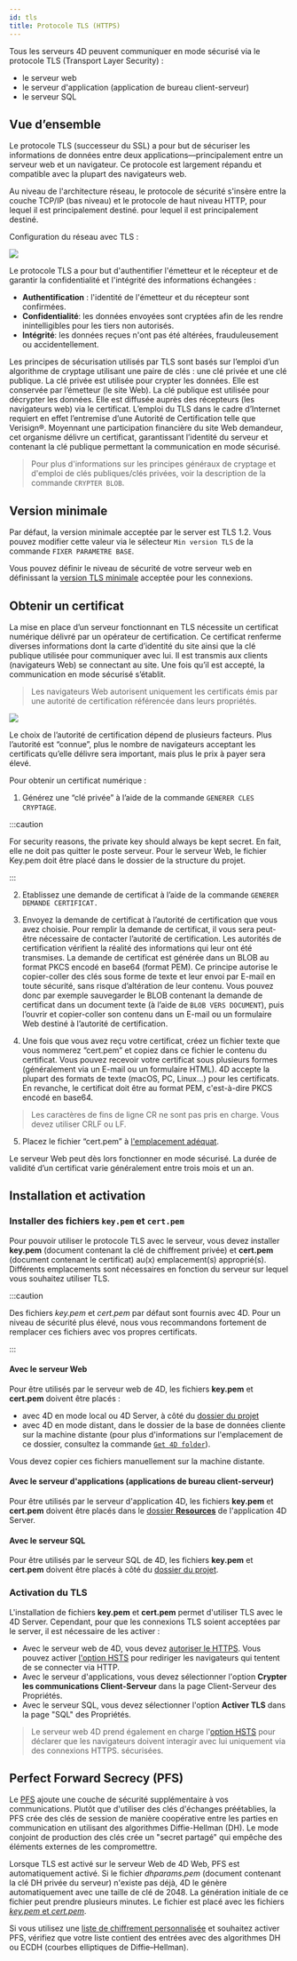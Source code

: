 ```yaml
---
id: tls
title: Protocole TLS (HTTPS)
---
```


Tous les serveurs 4D peuvent communiquer en mode sécurisé via le protocole TLS (Transport Layer Security) :

- le serveur web
- le serveur d'application (application de bureau client-serveur)
- le serveur SQL

## Vue d’ensemble

Le protocole TLS (successeur du SSL) a pour but de sécuriser les informations de données entre deux applications—principalement entre un serveur web et un navigateur. Ce protocole est largement répandu et compatible avec la plupart des navigateurs web.

Au niveau de l'architecture réseau, le protocole de sécurité s'insère entre la couche TCP/IP (bas niveau) et le protocole de haut niveau HTTP, pour lequel il est principalement destiné. pour lequel il est principalement destiné.

Configuration du réseau avec TLS :

![](../assets/en/WebServer/tls1.png)

Le protocole TLS a pour but d'authentifier l'émetteur et le récepteur et de garantir la confidentialité et l'intégrité des informations échangées :

- **Authentification** : l'identité de l'émetteur et du récepteur sont confirmées.
- **Confidentialité**: les données envoyées sont cryptées afin de les rendre inintelligibles pour les tiers non autorisés.
- **Intégrité**: les données reçues n'ont pas été altérées, frauduleusement ou accidentellement.

Les principes de sécurisation utilisés par TLS sont basés sur l’emploi d’un algorithme de cryptage utilisant une paire de clés : une clé privée et une clé publique. La clé privée est utilisée pour crypter les données. Elle est conservée par l’émetteur (le site Web). La clé publique est utilisée pour décrypter les données. Elle est diffusée auprès des récepteurs (les navigateurs web) via le certificat. L’emploi du TLS dans le cadre d’Internet requiert en effet l’entremise d’une Autorité de Certification telle que Verisign®. Moyennant une participation financière du site Web demandeur, cet organisme délivre un certificat, garantissant l’identité du serveur et contenant la clé publique permettant la communication en mode sécurisé.
> Pour plus d'informations sur les principes généraux de cryptage et d'emploi de clés publiques/clés privées, voir la description de la commande `CRYPTER BLOB`.

## Version minimale

Par défaut, la version minimale acceptée par le server est TLS 1.2. Vous pouvez modifier cette valeur via le sélecteur `Min version TLS` de la commande `FIXER PARAMETRE BASE`.

Vous pouvez définir le niveau de sécurité de votre serveur web en définissant la [version TLS minimale](WebServer/webServerConfig.md#minimum-tls-version) acceptée pour les connexions.

## Obtenir un certificat

La mise en place d’un serveur fonctionnant en TLS nécessite un certificat numérique délivré par un opérateur de certification. Ce certificat renferme diverses informations dont la carte d’identité du site ainsi que la clé publique utilisée pour communiquer avec lui. Il est transmis aux clients (navigateurs Web) se connectant au site. Une fois qu’il est accepté, la communication en mode sécurisé s’établit.
> Les navigateurs Web autorisent uniquement les certificats émis par une autorité de certification référencée dans leurs propriétés.

![](../assets/en/WebServer/tls2.png)

Le choix de l’autorité de certification dépend de plusieurs facteurs. Plus l’autorité est “connue”, plus le nombre de navigateurs acceptant les certificats qu’elle délivre sera important, mais plus le prix à payer sera élevé.

Pour obtenir un certificat numérique :

1. Générez une “clé privée” à l’aide de la commande `GENERER CLES CRYPTAGE`.

:::caution

For security reasons, the private key should always be kept secret. En fait, elle ne doit pas quitter le poste serveur. Pour le serveur Web, le fichier Key.pem doit être placé dans le dossier de la structure du projet.

:::

2. Etablissez une demande de certificat à l’aide de la commande `GENERER DEMANDE CERTIFICAT.`

3. Envoyez la demande de certificat à l’autorité de certification que vous avez choisie. Pour remplir la demande de certificat, il vous sera peut-être nécessaire de contacter l’autorité de certification. Les autorités de certification vérifient la réalité des informations qui leur ont été transmises. La demande de certificat est générée dans un BLOB au format PKCS encodé en base64 (format PEM). Ce principe autorise le copier-coller des clés sous forme de texte et leur envoi par E-mail en toute sécurité, sans risque d’altération de leur contenu. Vous pouvez donc par exemple sauvegarder le BLOB contenant la demande de certificat dans un document texte (à l’aide de `BLOB VERS DOCUMENT`), puis l’ouvrir et copier-coller son contenu dans un E-mail ou un formulaire Web destiné à l’autorité de certification.

4. Une fois que vous avez reçu votre certificat, créez un fichier texte que vous nommerez “cert.pem” et copiez dans ce fichier le contenu du certificat. Vous pouvez recevoir votre certificat sous plusieurs formes (généralement via un E-mail ou un formulaire HTML). 4D accepte la plupart des formats de texte (macOS, PC, Linux...) pour les certificats. En revanche, le certificat doit être au format PEM, c'est-à-dire PKCS encodé en base64.
> Les caractères de fins de ligne CR ne sont pas pris en charge. Vous devez utiliser CRLF ou LF.

5. Placez le fichier “cert.pem” à [l'emplacement adéquat](#installation-and-activation).

Le serveur Web peut dès lors fonctionner en mode sécurisé. La durée de validité d’un certificat varie généralement entre trois mois et un an.

## Installation et activation

### Installer des fichiers `key.pem` et `cert.pem`

Pour pouvoir utiliser le protocole TLS avec le serveur, vous devez installer **key.pem** (document contenant la clé de chiffrement privée) et **cert.pem** (document contenant le certificat) au(x) emplacement(s) approprié(s). Différents emplacements sont nécessaires en fonction du serveur sur lequel vous souhaitez utiliser TLS.

:::caution

Des fichiers *key.pem* et *cert.pem* par défaut sont fournis avec 4D. Pour un niveau de sécurité plus élevé, nous vous recommandons fortement de remplacer ces fichiers avec vos propres certificats.

:::

#### Avec le serveur Web

Pour être utilisés par le serveur web de 4D, les fichiers **key.pem** et **cert.pem** doivent être placés :

- avec 4D en mode local ou 4D Server, à côté du [dossier du projet](Project/architecture.md#project-folder)
- avec 4D en mode distant, dans le dossier de la base de données cliente sur la machine distante (pour plus d'informations sur l'emplacement de ce dossier, consultez la commande [`Get 4D folder`](https://doc.4d.com/4dv19/help/command/en/page485.html)).

Vous devez copier ces fichiers manuellement sur la machine distante.

#### Avec le serveur d'applications (applications de bureau client-serveur)

Pour être utilisés par le serveur d'application 4D, les fichiers **key.pem** et **cert.pem** doivent être placés dans le [dossier **Resources**](Project/architecture.md#resources) de l'application 4D Server.

#### Avec le serveur SQL

Pour être utilisés par le serveur SQL de 4D, les fichiers **key.pem** et **cert.pem** doivent être placés à côté du [dossier du projet](Project/architecture.md#project-folder).

### Activation du TLS

L'installation de fichiers **key.pem** et **cert.pem** permet d'utiliser TLS avec le 4D Server. Cependant, pour que les connexions TLS soient acceptées par le server, il est nécessaire de les activer :

- Avec le serveur web de 4D, vous devez [autoriser le HTTPS](WebServer/webServerConfig.md#enable-https). Vous pouvez activer [l'option HSTS](WebServer/webServerConfig.md#enable-hsts) pour rediriger les navigateurs qui tentent de se connecter via HTTP.
- Avec le serveur d'applications, vous devez sélectionner l'option **Crypter les communications Client-Serveur** dans la page Client-Serveur des Propriétés.
- Avec le serveur SQL, vous devez sélectionner l'option **Activer TLS** dans la page "SQL" des Propriétés.

> Le serveur web 4D prend également en charge l'[option HSTS](WebServer/webServerConfig.md#enable-hsts) pour déclarer que les navigateurs doivent interagir avec lui uniquement via des connexions HTTPS. sécurisées.

## Perfect Forward Secrecy (PFS)

Le [PFS](https://en.wikipedia.org/wiki/Forward_secrecy) ajoute une couche de sécurité supplémentaire à vos communications. Plutôt que d'utiliser des clés d'échanges préétablies, la PFS crée des clés de session de manière coopérative entre les parties en communication en utilisant des algorithmes Diffie-Hellman (DH). Le mode conjoint de production des clés crée un "secret partagé" qui empêche des éléments externes de les compromettre.

Lorsque TLS est activé sur le serveur Web de 4D Web, PFS est automatiquement activé. Si le fichier *dhparams.pem* (document contenant la clé DH privée du serveur) n'existe pas déjà, 4D le génère automatiquement avec une taille de clé de 2048. La génération initiale de ce fichier peut prendre plusieurs minutes. Le fichier est placé avec les fichiers [*key.pem* et *cert.pem*](#key-pem-and-cert-pem-files).

Si vous utilisez une [liste de chiffrement personnalisée](WebServer/webServerConfig.md##cipher-list) et souhaitez activer PFS, vérifiez que votre liste contient des entrées avec des algorithmes DH ou ECDH (courbes elliptiques de Diffie–Hellman).

